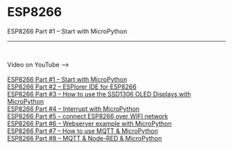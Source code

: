 <h1>ESP8266</h1>
ESP8266 Part #1 – Start with MicroPython 
<hr>
</br>

Video on YouTube --></br></br>
<a href="https://youtu.be/yVU1wdHwIlQ" target="_blank">ESP8266 Part #1 – Start with MicroPython </a></br>
<a href="https://youtu.be/6uBhpybLQf4" target="_blank">ESP8266 Part #2 – ESPlorer IDE for ESP8266</a></br>
<a href="https://youtu.be/Fl61uiyRQdM" target="_blank">ESP8266 Part #3 – How to use the SSD1306 OLED Displays with MicroPython </a></br>
<a href="https://youtu.be/DrcvIO7omUY" target="_blank">ESP8266 Part #4 – Interrupt with MicroPython </a></br>
<a href="https://youtu.be/Hy0Kc8M408o" target="_blank">ESP8266 Part #5 – connect ESP8266 over WIFI network </a></br>
<a href="https://youtu.be/jEtj2dHMojU" target="_blank">ESP8266 Part #6 – Webserver example with MicroPython </a></br>
<a href="https://youtu.be/UhhwNhgm0pc" target="_blank">ESP8266 Part #7 – How to use MQTT & MicroPython</a></br>
<a href="https://youtu.be/jyptg5rToMA" target="_blank">ESP8266 Part #8 – MQTT & Node-RED & MicroPython</a></br>
</br>
